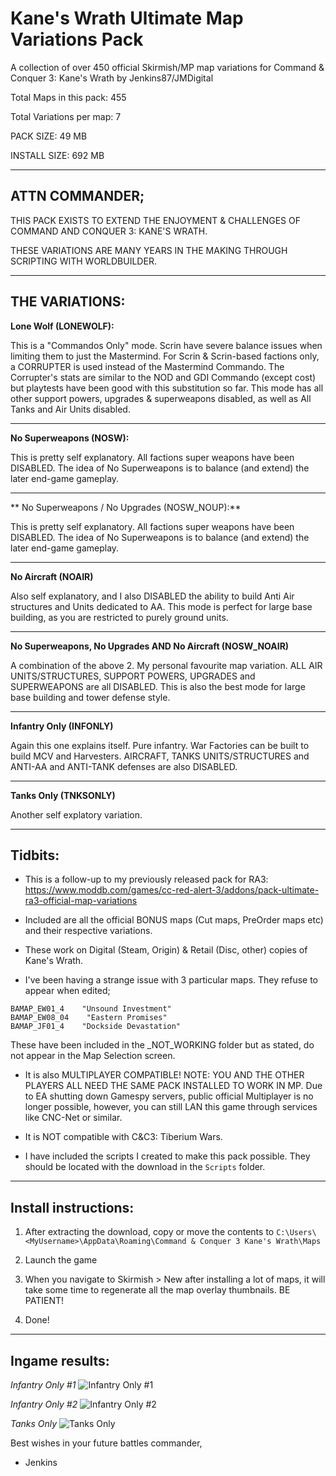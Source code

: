 # Kane's Wrath Ultimate Map Variations Pack
 A collection of over 450 official Skirmish/MP map variations for Command & Conquer 3: Kane's Wrath by Jenkins87/JMDigital
 
 Total Maps in this pack: 455
 
 Total Variations per map: 7
 
 PACK SIZE: 49 MB
 
 INSTALL SIZE: 692 MB

---------------------------
## ATTN COMMANDER;

THIS PACK EXISTS TO EXTEND THE ENJOYMENT & CHALLENGES OF COMMAND AND CONQUER 3: KANE'S WRATH.

THESE VARIATIONS ARE MANY YEARS IN THE MAKING THROUGH SCRIPTING WITH WORLDBUILDER.

---------------------------
## THE VARIATIONS:

**Lone Wolf (LONEWOLF):**

This is a "Commandos Only" mode. Scrin have severe balance issues when limiting them to just the Mastermind. For Scrin & Scrin-based factions only, a CORRUPTER is used instead of the Mastermind Commando.
The Corrupter's stats are similar to the NOD and GDI Commando (except cost) but playtests have been good with this substitution so far.
This mode has all other support powers, upgrades & superweapons disabled, as well as All Tanks and Air Units disabled.

---------------------------
**No Superweapons (NOSW):**

This is pretty self explanatory. All factions super weapons have been DISABLED.
The idea of No Superweapons is to balance (and extend) the later end-game gameplay.

---------------------------
** No Superweapons / No Upgrades (NOSW_NOUP):**

This is pretty self explanatory. All factions super weapons have been DISABLED.
The idea of No Superweapons is to balance (and extend) the later end-game gameplay.

---------------------------
**No Aircraft (NOAIR)**

Also self explanatory, and I also DISABLED the ability to build Anti Air structures and Units dedicated to AA.
This mode is perfect for large base building, as you are restricted to purely ground units.

---------------------------
**No Superweapons, No Upgrades AND No Aircraft (NOSW_NOAIR)**

A combination of the above 2. My personal favourite map variation.
ALL AIR UNITS/STRUCTURES, SUPPORT POWERS, UPGRADES and SUPERWEAPONS are all DISABLED.
This is also the best mode for large base building and tower defense style.

---------------------------
**Infantry Only (INFONLY)**

Again this one explains itself. Pure infantry.
War Factories can be built to build MCV and Harvesters.
AIRCRAFT, TANKS UNITS/STRUCTURES and ANTI-AA and ANTI-TANK defenses are also DISABLED.

---------------------------
**Tanks Only (TNKSONLY)**

Another self explatory variation.

---------------------------
## Tidbits:

- This is a follow-up to my previously released pack for RA3: https://www.moddb.com/games/cc-red-alert-3/addons/pack-ultimate-ra3-official-map-variations

- Included are all the official BONUS maps (Cut maps, PreOrder maps etc) and their respective variations.

- These work on Digital (Steam, Origin) & Retail (Disc, other) copies of Kane's Wrath.

- I've been having a strange issue with 3 particular maps. They refuse to appear when edited;
```
BAMAP_EW01_4    "Unsound Investment"
BAMAP_EW08_04    "Eastern Promises"
BAMAP_JF01_4    "Dockside Devastation"
```

These have been included in the _NOT_WORKING folder but as stated, do not appear in the Map Selection screen.

- It is also MULTIPLAYER COMPATIBLE! NOTE: YOU AND THE OTHER PLAYERS ALL NEED THE SAME PACK INSTALLED TO WORK IN MP.
Due to EA shutting down Gamespy servers, public official Multiplayer is no longer possible,
however, you can still LAN this game through services like CNC-Net or similar.

- It is NOT compatible with C&C3: Tiberium Wars.

- I have included the scripts I created to make this pack possible.
They should be located with the download in the `Scripts` folder.

---------------------------
## Install instructions:

1. After extracting the download, copy or move the contents to `C:\Users\<MyUsername>\AppData\Roaming\Command & Conquer 3 Kane's Wrath\Maps`

2. Launch the game

3. When you navigate to Skirmish > New after installing a lot of maps,
it will take some time to regenerate all the map overlay thumbnails. BE PATIENT!

4. Done!

---------------------------
## Ingame results:

*Infantry Only #1*
![Infantry Only #1](https://raw.githubusercontent.com/JenkinsTR/KanesWrath-Ultimate-Map-Variations/main/Art/Screenshots/Screenshot_InfantryOnly_1.png)

*Infantry Only #2*
![Infantry Only #2](https://raw.githubusercontent.com/JenkinsTR/KanesWrath-Ultimate-Map-Variations/main/Art/Screenshots/Screenshot_InfantryOnly_2.png)

*Tanks Only*
![Tanks Only](https://raw.githubusercontent.com/JenkinsTR/KanesWrath-Ultimate-Map-Variations/main/Art/Screenshots/Screenshot_TanksOnly.png)


Best wishes in your future battles commander,

- Jenkins